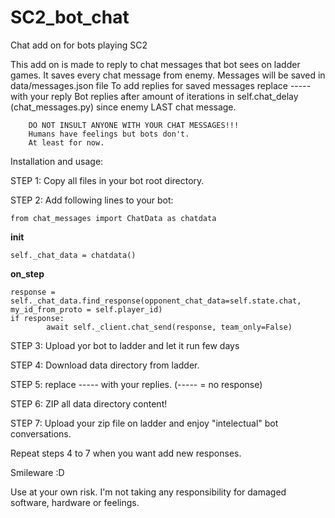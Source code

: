 # SC2_bot_chat
Chat add on for bots playing SC2

This add on is made to reply to chat messages that bot sees on ladder games.
It saves every chat message from enemy.
Messages will be saved in data/messages.json file
To add replies for saved messages replace ----- with your reply
Bot replies after amount of iterations in self.chat_delay (chat_messages.py) since enemy LAST chat message.

        DO NOT INSULT ANYONE WITH YOUR CHAT MESSAGES!!!
        Humans have feelings but bots don't.
        At least for now.


Installation and usage:

STEP 1:
Copy all files in your bot root directory.

STEP 2:
Add following lines to your bot:

	from chat_messages import ChatData as chatdata

__init__

	self._chat_data = chatdata()

__on_step__

	response = self._chat_data.find_response(opponent_chat_data=self.state.chat, my_id_from_proto = self.player_id)
	if response:
        	await self._client.chat_send(response, team_only=False)

STEP 3:
Upload yor bot to ladder and let it run few days

STEP 4:
Download data directory from ladder.

STEP 5:
replace ----- with your replies.
	(----- = no response)

STEP 6:
ZIP all data directory content!

STEP 7:
Upload your zip file on ladder and enjoy "intelectual" bot conversations.

Repeat steps 4 to 7 when you want add new responses.

Smileware :D

Use at your own risk.
I'm not taking any responsibility for damaged software, hardware or feelings.
